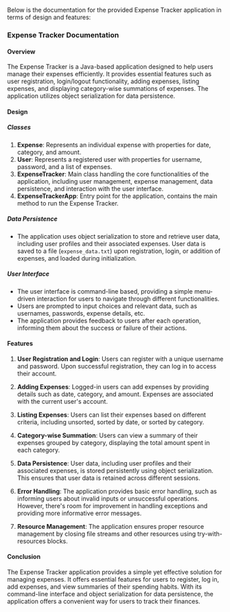 Below is the documentation for the provided Expense Tracker application in terms of design and features:

### Expense Tracker Documentation

#### Overview
The Expense Tracker is a Java-based application designed to help users manage their expenses efficiently. It provides essential features such as user registration, login/logout functionality, adding expenses, listing expenses, and displaying category-wise summations of expenses. The application utilizes object serialization for data persistence.

#### Design

##### Classes
1. **Expense**: Represents an individual expense with properties for date, category, and amount.
2. **User**: Represents a registered user with properties for username, password, and a list of expenses.
3. **ExpenseTracker**: Main class handling the core functionalities of the application, including user management, expense management, data persistence, and interaction with the user interface.
4. **ExpenseTrackerApp**: Entry point for the application, contains the main method to run the Expense Tracker.

##### Data Persistence
- The application uses object serialization to store and retrieve user data, including user profiles and their associated expenses. User data is saved to a file (`expense_data.txt`) upon registration, login, or addition of expenses, and loaded during initialization.

##### User Interface
- The user interface is command-line based, providing a simple menu-driven interaction for users to navigate through different functionalities.
- Users are prompted to input choices and relevant data, such as usernames, passwords, expense details, etc.
- The application provides feedback to users after each operation, informing them about the success or failure of their actions.

#### Features

1. **User Registration and Login**: Users can register with a unique username and password. Upon successful registration, they can log in to access their account.

2. **Adding Expenses**: Logged-in users can add expenses by providing details such as date, category, and amount. Expenses are associated with the current user's account.

3. **Listing Expenses**: Users can list their expenses based on different criteria, including unsorted, sorted by date, or sorted by category.

4. **Category-wise Summation**: Users can view a summary of their expenses grouped by category, displaying the total amount spent in each category.

5. **Data Persistence**: User data, including user profiles and their associated expenses, is stored persistently using object serialization. This ensures that user data is retained across different sessions.

6. **Error Handling**: The application provides basic error handling, such as informing users about invalid inputs or unsuccessful operations. However, there's room for improvement in handling exceptions and providing more informative error messages.

7. **Resource Management**: The application ensures proper resource management by closing file streams and other resources using try-with-resources blocks.

#### Conclusion
The Expense Tracker application provides a simple yet effective solution for managing expenses. It offers essential features for users to register, log in, add expenses, and view summaries of their spending habits. With its command-line interface and object serialization for data persistence, the application offers a convenient way for users to track their finances.
